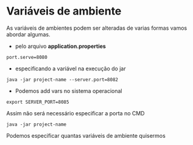# Variáveis de ambiente

As variáveis de ambientes podem ser alteradas de varias formas vamos abordar algumas.

- pelo arquivo **application.properties**
```shell
port.serve=8080
```

- especificando a variável na execução do jar

```shell
java -jar project-name --server.port=8082
```
 - Podemos add vars no sistema operacional
```shell
export SERVER_PORT=8085
```
Assim não será necessário especificar a porta no CMD
```shell
java -jar project-name
```
Podemos especificar quantas variáveis de ambiente quisermos
